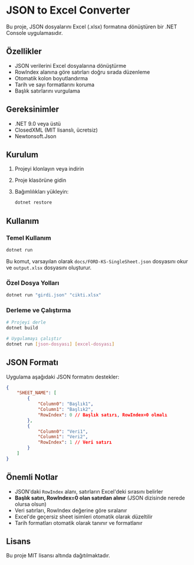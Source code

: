 # JSON to Excel Converter

Bu proje, JSON dosyalarını Excel (.xlsx) formatına dönüştüren bir .NET Console uygulamasıdır.

## Özellikler

- JSON verilerini Excel dosyalarına dönüştürme
- RowIndex alanına göre satırları doğru sırada düzenleme
- Otomatik kolon boyutlandırma
- Tarih ve sayı formatlarını koruma
- Başlık satırlarını vurgulama

## Gereksinimler

- .NET 9.0 veya üstü
- ClosedXML (MIT lisanslı, ücretsiz)
- Newtonsoft.Json

## Kurulum

1. Projeyi klonlayın veya indirin
2. Proje klasörüne gidin
3. Bağımlılıkları yükleyin:

   ```bash
   dotnet restore
   ```

## Kullanım

### Temel Kullanım

```bash
dotnet run
```

Bu komut, varsayılan olarak `docs/FORD-KS-SingleSheet.json` dosyasını okur ve `output.xlsx` dosyasını oluşturur.

### Özel Dosya Yolları

```bash
dotnet run "girdi.json" "cikti.xlsx"
```

### Derleme ve Çalıştırma

```bash
# Projeyi derle
dotnet build

# Uygulamayı çalıştır
dotnet run [json-dosyası] [excel-dosyası]
```

## JSON Formatı

Uygulama aşağıdaki JSON formatını destekler:

```json
{
    "SHEET_NAME": [
        {
            "Column0": "Başlık1",
            "Column1": "Başlık2",
            "RowIndex": 0 // Başlık satırı, RowIndex=0 olmalı
        },
        {
            "Column0": "Veri1",
            "Column1": "Veri2", 
            "RowIndex": 1 // Veri satırı
        }
    ]
}
```

## Önemli Notlar


- JSON'daki `RowIndex` alanı, satırların Excel'deki sırasını belirler
- **Başlık satırı, RowIndex=0 olan satırdan alınır** (JSON dizisinde nerede olursa olsun)
- Veri satırları, RowIndex değerine göre sıralanır
- Excel'de geçersiz sheet isimleri otomatik olarak düzeltilir
- Tarih formatları otomatik olarak tanınır ve formatlanır

## Lisans

Bu proje MIT lisansı altında dağıtılmaktadır.

